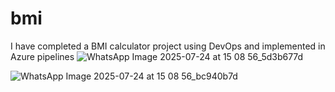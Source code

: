# bmi
I have completed a BMI calculator project using DevOps and implemented in Azure pipelines 
![WhatsApp Image 2025-07-24 at 15 08 56_5d3b677d](https://github.com/user-attachments/assets/d3e56586-fb2e-4a05-a47c-7d2b80799dc4)  

![WhatsApp Image 2025-07-24 at 15 08 56_bc940b7d](https://github.com/user-attachments/assets/f7ae440e-38f2-4ee2-a992-6c887f543a36)

